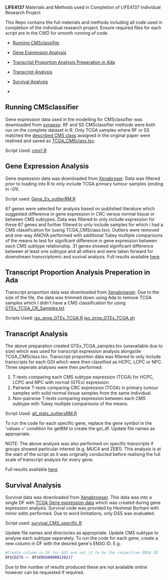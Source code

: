 **LIFE4137**
Materials and Methods used in Completion of LIFE4137 Individual Research Project

This Repo contains the full materials and methods including all code used in completion of the individual research project. Ensure required files for each script are in the CWD for smooth running of code. 

<!-- TOC start (generated with https://github.com/derlin/bitdowntoc) -->

- [Running CMSclassifier](#Running-CMSclassifier)
- [Gene Expression Analysis](#gene-expression-analysis)
- [Transcript Proportion Analysis Preperation in Ada](#transcript-proportion-analysis-preperation-in-ada)
- [Transcript Analysis](#transcript-analysis)
- [Survival Analysis](#survival-analysis)

- <!-- TOC end --> 

<!-- TOC --><a name="Running-CMSclassifier"></a>
## Running CMSclassifier

Gene expression data used in the modelling for CMSclassifier was downloaded from [synapse](https://www.synapse.org/Synapse:syn4983432). RF and SS CMSclassifier methods were both run on the complete dataset in R. Only TCGA samples where RF or SS matched the [described CMS class](https://www.synapse.org/Synapse:syn4978510) assigned in the original paper were reatined and saved as [TCGA_CMSclass.tsv](https://github.com/mbxjy4/LIFE4137/blob/main/Additional%20Files/TCGA_CMSclass.tsv). 

Script Used: [cms1.R](https://github.com/mbxjy4/LIFE4137/blob/main/Scripts/cms1.R)

<!-- TOC --><a name="gene-expression-analysis"></a>
## Gene Expression Analysis

Gene expression data was downloaded from [Xenabroser](https://xenabrowser.net/datapages/?dataset=TcgaTargetGtex_rsem_gene_tpm&host=https%3A%2F%2Ftoil.xenahubs.net&removeHub=https%3A%2F%2Fxena.treehouse.gi.ucsc.edu%3A443). Data was filtered prior to loading into R to only include TCGA primary tumour samples (ending in -01).

Script used: [Gene_Ex_outlierRM.R](https://github.com/mbxjy4/LIFE4137/blob/main/Scripts/Gene_Ex_outlierRM.R)

67 genes were selected for analysis based on published literature which suggested difference in gene expression in CRC versus normal tissue or between CMS subtypes. Data was filtered to only include expression for these 67 genes and further filtered to only include samples for which I had a CMS classification for (using TCGA_CMSclass.tsv). Outliers were removed and one-way ANOVA performed with additional Tukey multiple comparisons of the means to test for signifcant difference in gene expression between each CMS subtype relationship. 31 genes showed significant difference between at least one subtype and all others and were taken forward for downstream transcriptomic and suvival analysis. Full results available [here](https://github.com/mbxjy4/LIFE4137/blob/main/Gene%20Expression%20Results/anova_tukey_results.txt).

<!-- TOC --><a name="transcript-proportion-analysis-preperation-in-ada"></a>
## Transcript Proportion Analysis Preperation in Ada

Transcript proportion data was downloaded from [Xenabrowser](https://xenabrowser.net/datapages/?dataset=TcgaTargetGtex_rsem_isopct&host=https%3A%2F%2Ftoil.xenahubs.net&removeHub=https%3A%2F%2Fxena.treehouse.gi.ucsc.edu%3A443). Due to the size of the file, the data was trimmed down using Ada to remove TCGA samples which I didn't have a CMS classification for using [GTEx_TCGA_CR_Samples.txt](https://github.com/mbxjy4/LIFE4137/blob/main/Additional%20Files/GTEx_TCGA_CR_Samples.txt)

Scripts Used:
[iso_prop_GTEx_TCGA.R](https://github.com/mbxjy4/LIFE4137/blob/main/Scripts/Isoform%20Analysis%20Preperation/iso_prop_GTEx_TCGA.R)
[iso_prop_GTEx_TCGA.sh](https://github.com/mbxjy4/LIFE4137/blob/main/Scripts/Isoform%20Analysis%20Preperation/iso_prop_GTEx_TCGA.sh)

<!-- TOC --><a name="transcript-analysis"></a>
## Transcript Analysis


The above preparation created GTEx_TCGA_samples.tsv (unavailable due to size) which was used for transcript expression analysis alongside TCGA_CMSclass.tsv. Transcript proportion data was filtered to only include transcripts for each GOI which were then classified as HCPC, LCPC or NPC. Three seperate analyses were then performed:

1) T-tests comparing each CMS subtype expression (TCGA) for HCPC, LCPC and NPC with normal (GTEx) expression.
2) Pairwsie T-tests comparing CRC expression (TCGA) in primary tumour samples with solid normal tissue samples from the same individual.
3) Non-pairwise T-tests comparing expression between each CMS subtype with Tukey multiple comparisons of the means.

Script Used: [all_stats_outliersRM.R](https://github.com/mbxjy4/LIFE4137/blob/main/Scripts/all_stats_outliersRM.R)

To run the code for each specific gene, replace the gene symbol in the 'values =' condition for getBM to create the goi_df. Update file names as appropriate. 

NOTE: The above analysis was also performed on specific transcripts if groups showed particular interest (e.g. MUC4 and ZEB1). This analysis is at the start of the script as it was originally conducted before realising the full scale of transcript analysis for every gene. 

Full results available [here](https://github.com/mbxjy4/LIFE4137/tree/main/Isoform%20Expression%20Results) 

<!-- TOC --><a name="survival-analysis"></a>
## Survival Analysis

Survival data was downloaded from [Xenabrowser](https://xenabrowser.net/datapages/?dataset=TCGA_survival_data&host=https%3A%2F%2Ftoil.xenahubs.net&removeHub=https%3A%2F%2Fxena.treehouse.gi.ucsc.edu%3A443). This data was into a single DF with [TCGA Gene expression data](https://github.com/mbxjy4/LIFE4137/blob/main/Additional%20Files/TCGA_gene_ex.tsv) which was created during gene expression analysis. Survival code was provided by Heshmat Borhani with minor edits performed. Due to word limitations, only DSS was evaluated.

Script used: [survival_CMS_specific.R](https://github.com/mbxjy4/LIFE4137/blob/main/Scripts/survival_CMS_specific.R) 

Update file names and directories as appropriate. Update CMS subtype to analyse each subtype seperately. To run the code for each gene, create a new column in DF with the desired gene's ENSG ID. E.g.

```bash
#Create column in DF for GOI and set it to be the respective ENSG ID
DF$CD274 <- DF$ENSG00000120217
```

Due to the number of results produced these are not available online however can be requested if required. 






